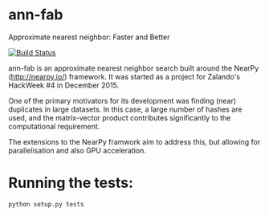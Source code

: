 # ann-fab
Approximate nearest neighbor: Faster and Better

[![Build Status](https://travis-ci.org/zalando/ann-fab.svg)](https://travis-ci.org/zalando/ann-fab)


ann-fab is an approximate nearest neighbor search built around the NearPy (http://nearpy.io/) framework.
It was started as a project for Zalando's HackWeek #4 in December 2015.

One of the primary motivators for its development was finding (near) duplicates in large
datasets. In this case, a large number of hashes are used, and the matrix-vector product
contributes significantly to the computational requirement.

The extensions to the NearPy framwork aim to address this, but allowing for parallelisation and also GPU acceleration.


# Running the tests:

```
python setup.py tests
```
